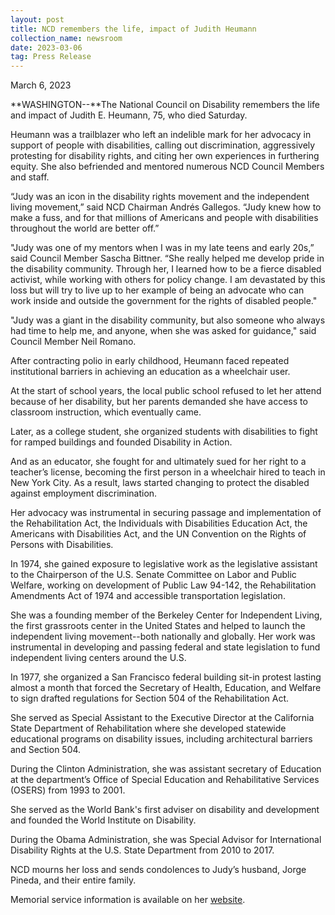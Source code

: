 ```yaml
---
layout: post
title: NCD remembers the life, impact of Judith Heumann
collection_name: newsroom
date: 2023-03-06
tag: Press Release
---
```

March 6, 2023

**WASHINGTON--**The National Council on Disability remembers the life and impact of Judith E. Heumann, 75, who died Saturday.

Heumann was a trailblazer who left an indelible mark for her advocacy in support of people with disabilities, calling out discrimination, aggressively protesting for disability rights, and citing her own experiences in furthering equity. She also befriended and mentored numerous NCD Council Members and staff.

“Judy was an icon in the disability rights movement and the independent living movement,” said NCD Chairman Andrés Gallegos. “Judy knew how to make a fuss, and for that millions of Americans and people with disabilities throughout the world are better off.”

"Judy was one of my mentors when I was in my late teens and early 20s,” said Council Member Sascha Bittner. “She really helped me develop pride in the disability community. Through her, I learned how to be a fierce disabled activist, while working with others for policy change. I am devastated by this loss but will try to live up to her example of being an advocate who can work inside and outside the government for the rights of disabled people."

"Judy was a giant in the disability community, but also someone who always had time to help me, and anyone, when she was asked for guidance," said Council Member Neil Romano.

After contracting polio in early childhood, Heumann faced repeated institutional barriers in achieving an education as a wheelchair user.

At the start of school years, the local public school refused to let her attend because of her disability, but her parents demanded she have access to classroom instruction, which eventually came.

Later, as a college student, she organized students with disabilities to fight for ramped buildings and founded Disability in Action.

And as an educator, she fought for and ultimately sued for her right to a teacher’s license, becoming the first person in a wheelchair hired to teach in New York City. As a result, laws started changing to protect the disabled against employment discrimination.

Her advocacy was instrumental in securing passage and implementation of the Rehabilitation Act, the Individuals with Disabilities Education Act, the Americans with Disabilities Act, and the UN Convention on the Rights of Persons with Disabilities.

In 1974, she gained exposure to legislative work as the legislative assistant to the Chairperson of the U.S. Senate Committee on Labor and Public Welfare, working on development of Public Law 94-142, the Rehabilitation Amendments Act of 1974 and accessible transportation legislation.

She was a founding member of the Berkeley Center for Independent Living, the first grassroots center in the United States and helped to launch the independent living movement--both nationally and globally. Her work was instrumental in developing and passing federal and state legislation to fund independent living centers around the U.S.

In 1977, she organized a San Francisco federal building sit-in protest lasting almost a month that forced the Secretary of Health, Education, and Welfare to sign drafted regulations for Section 504 of the Rehabilitation Act.

She served as Special Assistant to the Executive Director at the California State Department of Rehabilitation where she developed statewide educational programs on disability issues, including architectural barriers and Section 504.

During the Clinton Administration, she was assistant secretary of Education at the department’s Office of Special Education and Rehabilitative Services (OSERS) from 1993 to 2001.

She served as the World Bank's first adviser on disability and development and founded the World Institute on Disability.

During the Obama Administration, she was Special Advisor for International Disability Rights at the U.S. State Department from 2010 to 2017.

NCD mourns her loss and sends condolences to Judy’s husband, Jorge Pineda, and their entire family.

Memorial service information is available on her [website](https://judithheumann.com/memorial-service-honoring-the-life-of-judy-heumann/).